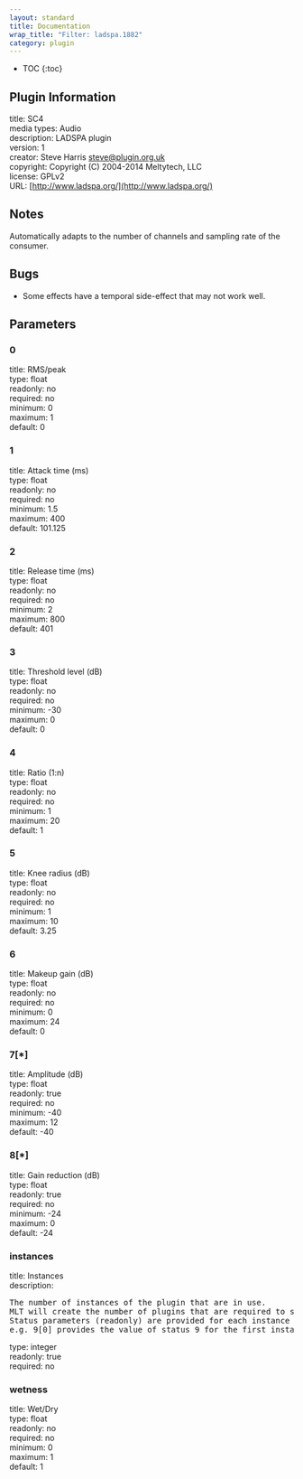 ```yaml
---
layout: standard
title: Documentation
wrap_title: "Filter: ladspa.1882"
category: plugin
---
```

* TOC
{:toc}

## Plugin Information

title: SC4  
media types:
Audio  
description: LADSPA plugin  
version: 1  
creator: Steve Harris <steve@plugin.org.uk>  
copyright: Copyright (C) 2004-2014 Meltytech, LLC  
license: GPLv2  
URL: [http://www.ladspa.org/](http://www.ladspa.org/)  

## Notes

Automatically adapts to the number of channels and sampling rate of the consumer.

## Bugs

* Some effects have a temporal side-effect that may not work well.


## Parameters

### 0

title: RMS/peak    
type: float  
readonly: no  
required: no  
minimum: 0  
maximum: 1  
default: 0  

### 1

title: Attack time (ms)    
type: float  
readonly: no  
required: no  
minimum: 1.5  
maximum: 400  
default: 101.125  

### 2

title: Release time (ms)    
type: float  
readonly: no  
required: no  
minimum: 2  
maximum: 800  
default: 401  

### 3

title: Threshold level (dB)    
type: float  
readonly: no  
required: no  
minimum: -30  
maximum: 0  
default: 0  

### 4

title: Ratio (1:n)    
type: float  
readonly: no  
required: no  
minimum: 1  
maximum: 20  
default: 1  

### 5

title: Knee radius (dB)    
type: float  
readonly: no  
required: no  
minimum: 1  
maximum: 10  
default: 3.25  

### 6

title: Makeup gain (dB)    
type: float  
readonly: no  
required: no  
minimum: 0  
maximum: 24  
default: 0  

### 7[*]

title: Amplitude (dB)    
type: float  
readonly: true  
required: no  
minimum: -40  
maximum: 12  
default: -40  

### 8[*]

title: Gain reduction (dB)    
type: float  
readonly: true  
required: no  
minimum: -24  
maximum: 0  
default: -24  

### instances

title: Instances    
description:
<pre>
The number of instances of the plugin that are in use.
MLT will create the number of plugins that are required to support the number of audio channels.
Status parameters (readonly) are provided for each instance and are accessed by specifying the instance number after the identifier (starting at zero).
e.g. 9[0] provides the value of status 9 for the first instance.
</pre>
type: integer  
readonly: true  
required: no  

### wetness

title: Wet/Dry    
type: float  
readonly: no  
required: no  
minimum: 0  
maximum: 1  
default: 1  


